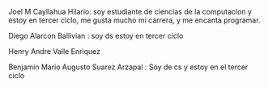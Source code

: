 Joel M Cayllahua Hilario: soy estudiante de ciencias de la computacion y estoy en tercer ciclo, me gusta mucho mi carrera, y me encanta programar. 

Diego Alarcon Ballivian : soy ds estoy en tercer ciclo

Henry Andre Valle Enriquez

Benjamin Mario Augusto Suarez Arzapal : Soy de cs y estoy en el tercer ciclo


